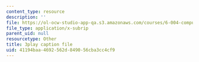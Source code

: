 ```yaml
---
content_type: resource
description: ''
file: https://ol-ocw-studio-app-qa.s3.amazonaws.com/courses/6-004-computation-structures-spring-2017/41194baa4692562d849056cba3cc4cf9_7dhuZ6V9tcY.vtt
file_type: application/x-subrip
parent_uid: null
resourcetype: Other
title: 3play caption file
uid: 41194baa-4692-562d-8490-56cba3cc4cf9
---
```

